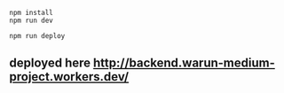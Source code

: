 ```
npm install
npm run dev
```

```
npm run deploy
```
## deployed here http://backend.warun-medium-project.workers.dev/